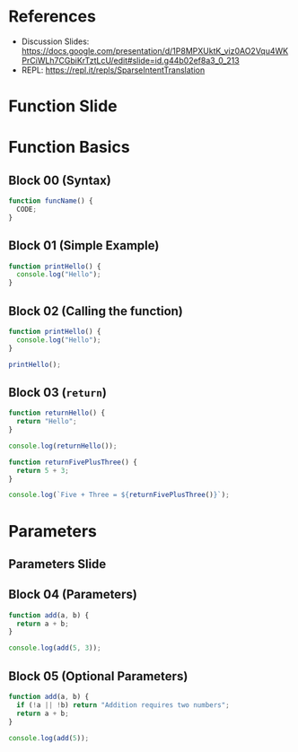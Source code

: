 # References

- Discussion Slides: https://docs.google.com/presentation/d/1P8MPXUktK_viz0AO2Vqu4WKPrCiWLh7CGbiKrTztLcU/edit#slide=id.g44b02ef8a3_0_213
- REPL: https://repl.it/repls/SparseIntentTranslation

# Function Slide

# Function Basics

## Block 00 (Syntax)

```javascript
function funcName() {
  CODE;
}
```

## Block 01 (Simple Example)

```javascript
function printHello() {
  console.log("Hello");
}
```

## Block 02 (Calling the function)

```javascript
function printHello() {
  console.log("Hello");
}

printHello();
```

## Block 03 (`return`)

```javascript
function returnHello() {
  return "Hello";
}

console.log(returnHello());

function returnFivePlusThree() {
  return 5 + 3;
}

console.log(`Five + Three = ${returnFivePlusThree()}`);
```

# Parameters

## Parameters Slide

## Block 04 (Parameters)

```javascript
function add(a, b) {
  return a + b;
}

console.log(add(5, 3));
```

## Block 05 (Optional Parameters)

```javascript
function add(a, b) {
  if (!a || !b) return "Addition requires two numbers";
  return a + b;
}

console.log(add(5));
```
